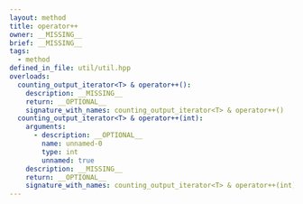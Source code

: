 ```yaml
---
layout: method
title: operator++
owner: __MISSING__
brief: __MISSING__
tags:
  - method
defined_in_file: util/util.hpp
overloads:
  counting_output_iterator<T> & operator++():
    description: __MISSING__
    return: __OPTIONAL__
    signature_with_names: counting_output_iterator<T> & operator++()
  counting_output_iterator<T> & operator++(int):
    arguments:
      - description: __OPTIONAL__
        name: unnamed-0
        type: int
        unnamed: true
    description: __MISSING__
    return: __OPTIONAL__
    signature_with_names: counting_output_iterator<T> & operator++(int)
---
```

